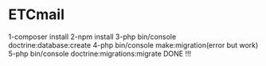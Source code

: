 # ETCmail
1-composer install
2-npm install
3-php bin/console doctrine:database:create
4-php bin/console make:migration(error but work)
5-php bin/console doctrine:migrations:migrate
DONE !!!

